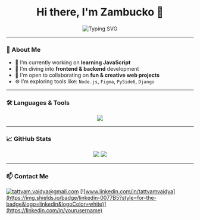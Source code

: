 <h1 align="center">Hi there, I'm Zambucko 👋</h1>
<p align="center">
  <img src="https://readme-typing-svg.herokuapp.com?font=Fira+Code&weight=500&pause=1000&color=00F7FF&center=true&vCenter=true&width=435&lines=Aspiring+Engineer;Full-Stack+Dev+in+Training;Learning+JavaScript+%2F+Python;Lover+of+Tech+%26+Art" alt="Typing SVG" />
</p>

---

### 🧠 About Me

- 🔭 I’m currently working on **learning JavaScript**
- 🌱 I’m diving into **frontend & backend** development
- 🤝 I'm open to collaborating on **fun & creative web projects**
- ⚙️ I’m exploring tools like: `Node.js`, `Figma`, `PySide6`, `Django`

---

### 🛠️ Languages & Tools

<p align="center">
  <img src="https://skillicons.dev/icons?i=js,html,css" />
</p>

---

### 📈 GitHub Stats

<p align="center">
  <img src="https://github-readme-stats.vercel.app/api?username=Zambucko2&show_icons=true&theme=tokyonight" />
  <img src="https://github-readme-streak-stats.herokuapp.com/?user=Zambucko2&theme=tokyonight" />
</p>

---

### 📫 Contact Me

[![tattvam.vaidya@gmail.com](https://img.shields.io/badge/email-D14836?style=for-the-badge&logo=gmail&logoColor=white)](mailto:your.email@example.com)
[![www.linkedin.com/in/tattvamvaidya](https://img.shields.io/badge/linkedin-0077B5?style=for-the-badge&logo=linkedin&logoColor=white)](https://linkedin.com/in/yourusername)
